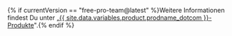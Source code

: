 {% if currentVersion == "free-pro-team@latest" %}Weitere Informationen findest Du unter „[{{ site.data.variables.product.prodname_dotcom }}-Produkte](/articles/github-s-products)".{% endif %}
